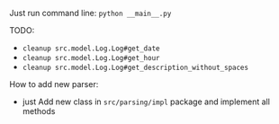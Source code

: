 Just run command line:
```python __main__.py```

TODO:

- `cleanup src.model.Log.Log#get_date`
- `cleanup src.model.Log.Log#get_hour`
- `cleanup src.model.Log.Log#get_description_without_spaces`

How to add new parser:
* just Add new class in ``src/parsing/impl`` package and implement all methods